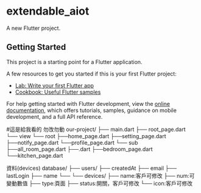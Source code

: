 # extendable_aiot

A new Flutter project.

## Getting Started

This project is a starting point for a Flutter application.

A few resources to get you started if this is your first Flutter project:

- [Lab: Write your first Flutter app](https://docs.flutter.dev/get-started/codelab)
- [Cookbook: Useful Flutter samples](https://docs.flutter.dev/cookbook)

For help getting started with Flutter development, view the
[online documentation](https://docs.flutter.dev/), which offers tutorials,
samples, guidance on mobile development, and a full API reference.

#這是給我看的 勿改勿動
our-project/
├── main.dart
├── root_page.dart
└── view
    └── root
        ├──home_page.dart
        ├──setting_page.dart
        ├──notify_page.dart
        └──profile_page.dart
    └── sub
        ├──all_room_page.dart
        ├──.dart
        ├──bedroom_page.dart
        └──kitchen_page.dart

資料(devices)
database/
├── users/
    ├── createdAt
    ├── email
    ├── lastLogin
    ├── name
    └──
└── devices/
    ├── name:客戶可修改
    ├── num:可變動數值
    ├── type:頁面
    ├── status:開關，客戶可修改
    └── icon:客戶可修改
